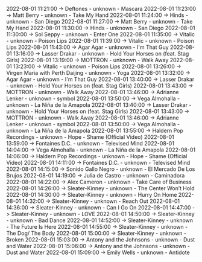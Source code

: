 2022-08-01 11:21:00 -> Deftones - unknown - Mascara
2022-08-01 11:23:00 -> Matt Berry - unknown - Take My Hand
2022-08-01 11:24:00 -> Hinds - unknown - San Diego
2022-08-01 11:27:00 -> Matt Berry - unknown - Take My Hand
2022-08-01 11:30:00 -> Hinds - unknown - San Diego
2022-08-01 11:30:00 -> Sol Seppy - unknown - Enter One
2022-08-01 11:35:00 -> Vitalic - unknown - Poison Lips
2022-08-01 11:39:00 -> Vitalic - unknown - Poison Lips
2022-08-01 11:43:00 -> Agar Agar - unknown - I'm That Guy
2022-08-01 13:16:00 -> Lasser Drakar - unknown - Hold Your Horses on (feat. Stag Girls)
2022-08-01 13:19:00 -> MOTTRON - unknown - Walk Away
2022-08-01 13:23:00 -> Vitalic - unknown - Poison Lips
2022-08-01 13:26:00 -> Virgen Maria with Perth Daijing - unknown - Yoga
2022-08-01 13:32:00 -> Agar Agar - unknown - I'm That Guy
2022-08-01 13:40:00 -> Lasser Drakar - unknown - Hold Your Horses on (feat. Stag Girls)
2022-08-01 13:43:00 -> MOTTRON - unknown - Walk Away
2022-08-01 13:46:00 -> Adrianne Lenker - unknown - symbol
2022-08-01 13:50:00 -> Vega Almohalla - unknown - La Niña de la Amapola
2022-08-01 13:40:00 -> Lasser Drakar - unknown - Hold Your Horses on (feat. Stag Girls)
2022-08-01 13:43:00 -> MOTTRON - unknown - Walk Away
2022-08-01 13:46:00 -> Adrianne Lenker - unknown - symbol
2022-08-01 13:50:00 -> Vega Almohalla - unknown - La Niña de la Amapola
2022-08-01 13:55:00 -> Haldern Pop Recordings - unknown - Hope - Shame (Official Video)
2022-08-01 13:59:00 -> Fontaines D.C. - unknown - Televised Mind
2022-08-01 14:04:00 -> Vega Almohalla - unknown - La Niña de la Amapola
2022-08-01 14:06:00 -> Haldern Pop Recordings - unknown - Hope - Shame (Official Video)
2022-08-01 14:11:00 -> Fontaines D.C. - unknown - Televised Mind
2022-08-01 14:15:00 -> Sonido Gallo Negro - unknown - El Mercado De Los Brujos
2022-08-01 14:19:00 -> Julia de Castro - unknown - Caminadora
2022-08-01 14:22:00 -> Alex Cameron - unknown - Take Care of Business
2022-08-01 14:26:00 -> Sleater-Kinney - unknown - The Center Won’t Hold
2022-08-01 14:30:00 -> Sleater-Kinney - unknown - Hurry On Home
2022-08-01 14:32:00 -> Sleater-Kinney - unknown - Reach Out
2022-08-01 14:36:00 -> Sleater-Kinney - unknown - Can I Go On
2022-08-01 14:47:00 -> Sleater-Kinney - unknown - LOVE
2022-08-01 14:50:00 -> Sleater-Kinney - unknown - Bad Dance
2022-08-01 14:52:00 -> Sleater-Kinney - unknown - The Future Is Here
2022-08-01 14:55:00 -> Sleater-Kinney - unknown - The Dog/ The Body
2022-08-01 15:00:00 -> Sleater-Kinney - unknown - Broken
2022-08-01 15:03:00 -> Antony and the Johnsons - unknown - Dust and Water
2022-08-01 15:06:00 -> Antony and the Johnsons - unknown - Dust and Water
2022-08-01 15:09:00 -> Emily Wells - unknown - Antidote
